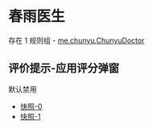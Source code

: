 # 春雨医生

存在 1 规则组 - [me.chunyu.ChunyuDoctor](/src/apps/me.chunyu.ChunyuDoctor.ts)

## 评价提示-应用评分弹窗

默认禁用

- [快照-0](https://i.gkd.li/i/12661907)
- [快照-1](https://i.gkd.li/i/12661924)
